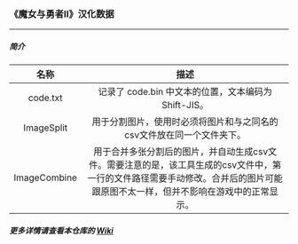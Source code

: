 ### 《魔女与勇者II》汉化数据

------------

##### 简介
| 名称  | 描述 |
| :------------: | :------------: |
| code.txt  | 记录了 code.bin 中文本的位置，文本编码为 Shift-JIS。  |
| ImageSplit | 用于分割图片，使用时必须将图片和与之同名的csv文件放在同一个文件夹下。  |
| ImageCombine | 用于合并多张分割后的图片，并自动生成csv文件。需要注意的是，该工具生成的csv文件中，第一行的文件路径需要手动修改。合并后的图片可能跟原图不太一样，但并不影响在游戏中的正常显示。 |

##### 更多详情请查看本仓库的 [Wiki](https://github.com/LITTOMA/Witch_and_Hero-2/wiki "Wiki")